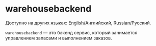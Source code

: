 # warehousebackend 

Доступно на других языках: [English/Английский](warehousebackend.md), [Russian/Русский](warehousebackend.ru.md). 

`warehousebackend` — это бэкенд сервис, который занимается управлением запасами и выполнением заказов.